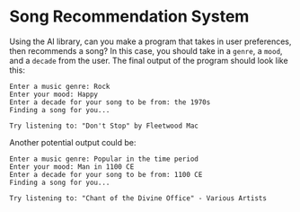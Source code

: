 # Song Recommendation System
Using the AI library, can you make a program that takes in user preferences, then recommends a song? In this case, you should take in a `genre`, a `mood`, and a `decade` from the user. The final output of the program should look like this:
```
Enter a music genre: Rock
Enter your mood: Happy
Enter a decade for your song to be from: the 1970s
Finding a song for you...

Try listening to: "Don't Stop" by Fleetwood Mac
```
Another potential output could be:
```
Enter a music genre: Popular in the time period
Enter your mood: Man in 1100 CE
Enter a decade for your song to be from: 1100 CE
Finding a song for you...

Try listening to: "Chant of the Divine Office" - Various Artists
```